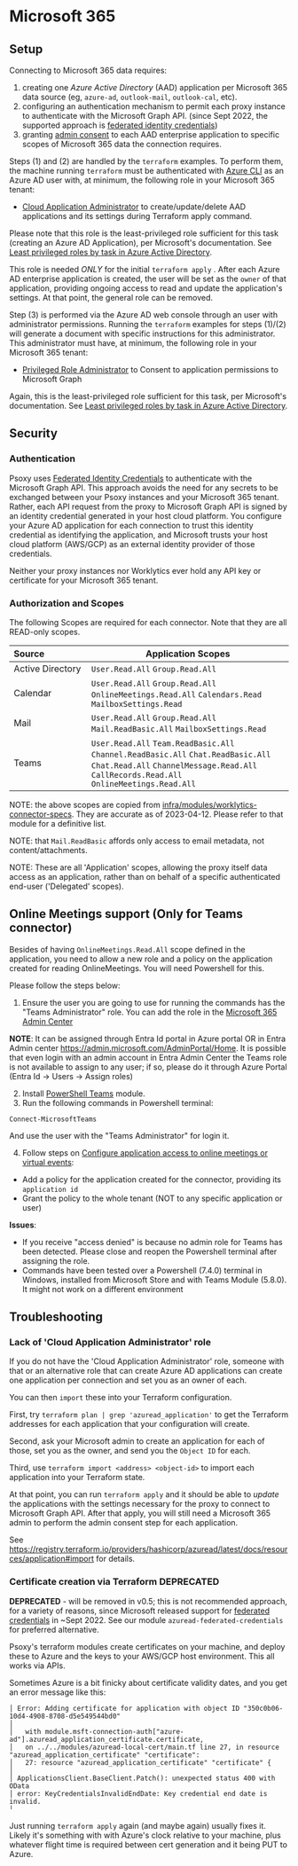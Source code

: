 # Microsoft 365

## Setup

Connecting to Microsoft 365 data requires:

  1. creating one *Azure Active Directory* (AAD) application per Microsoft 365 data source (eg, `azure-ad`, `outlook-mail`, `outlook-cal`, etc).
  2. configuring an authentication mechanism to permit each proxy instance to authenticate with
     the Microsoft Graph API. (since Sept 2022, the supported approach is [federated identity credentials](https://learn.microsoft.com/en-us/graph/api/resources/federatedidentitycredentials-overview?view=graph-rest-1.0))
  3. granting [admin consent](https://learn.microsoft.com/en-us/azure/active-directory/manage-apps/grant-admin-consent?pivots=ms-graph#prerequisites)
     to each AAD enterprise application to specific scopes of Microsoft 365 data the connection requires.

Steps (1) and (2) are handled by the `terraform` examples. To perform them, the machine running
`terraform` must be authenticated with [Azure CLI](https://learn.microsoft.com/en-us/cli/azure/) as
an Azure AD user with, at minimum, the following role in your Microsoft 365 tenant:

 - [Cloud Application Administrator](https://learn.microsoft.com/en-us/azure/active-directory/roles/permissions-reference#cloud-application-administrator) to create/update/delete AAD applications and its settings during Terraform apply command.

Please note that this role is the least-privileged role sufficient for this task (creating an Azure
AD Application), per Microsoft's documentation. See [Least privileged roles by task in Azure Active Directory](https://learn.microsoft.com/en-us/azure/active-directory/roles/delegate-by-task#enterprise-applications).

This role is needed *ONLY* for the initial `terraform apply` . After each Azure AD enterprise
application is created, the user will be set as the `owner` of that application, providing ongoing
access to read and update the application's settings.  At that point, the general role can be removed.

Step (3) is performed via the Azure AD web console through an user with administrator permissions. Running the
`terraform` examples for steps (1)/(2) will generate a document with specific instructions for this
administrator. This administrator must have, at minimum, the following role in your Microsoft 365
tenant:
  - [Privileged Role Administrator](https://learn.microsoft.com/en-us/azure/active-directory/roles/permissions-reference#privileged-role-administrator)
    to Consent to application permissions to Microsoft Graph

Again, this is the least-privileged role sufficient for this task, per Microsoft's documentation. See [Least privileged roles by task in Azure Active Directory](https://learn.microsoft.com/en-us/azure/active-directory/roles/delegate-by-task#enterprise-applications).

## Security

### Authentication
Psoxy uses [Federated Identity Credentials](https://docs.microsoft.com/en-us/graph/api/resources/federatedidentitycredential?view=graph-rest-1.0)
to authenticate with the Microsoft Graph API. This approach avoids the need for any secrets to be
exchanged between your Psoxy instances and your Microsoft 365 tenant. Rather, each API request from
the proxy to Microsoft Graph API is signed by an identity credential generated in your host cloud
platform. You configure your Azure AD application for each connection to trust this identity credential as identifying the
application, and Microsoft trusts your host cloud platform (AWS/GCP) as an external identity
provider of those credentials.

Neither your proxy instances nor Worklytics ever hold any API key or certificate for your Microsoft
365 tenant.

### Authorization and Scopes

The following Scopes are required for each connector. Note that they are all READ-only scopes.

| Source&nbsp;&nbsp;&nbsp;&nbsp;&nbsp;&nbsp;&nbsp;&nbsp;&nbsp;&nbsp;&nbsp;&nbsp;&nbsp;&nbsp;&nbsp;&nbsp; | Application Scopes                                                                                                                                                           |
|--------------------------------------------------------------------------------------------------------|------------------------------------------------------------------------------------------------------------------------------------------------------------------------------|
| Active Directory                                                                                       | `User.Read.All` `Group.Read.All`                                                                                                                                             |
| Calendar                                                                                               | `User.Read.All` `Group.Read.All` `OnlineMeetings.Read.All` `Calendars.Read` `MailboxSettings.Read`                                                                           |
| Mail                                                                                                   | `User.Read.All` `Group.Read.All`  `Mail.ReadBasic.All` `MailboxSettings.Read`                                                                                                |
| Teams                                                                                                  | `User.Read.All` `Team.ReadBasic.All` `Channel.ReadBasic.All` `Chat.ReadBasic.All` `Chat.Read.All` `ChannelMessage.Read.All` `CallRecords.Read.All` `OnlineMeetings.Read.All` |

NOTE: the above scopes are copied from [infra/modules/worklytics-connector-specs](../../../infra/modules/worklytics-connector-specs).
They are accurate as of 2023-04-12. Please refer to that module for a definitive list.

NOTE: that `Mail.ReadBasic` affords only access to email metadata, not content/attachments.

NOTE: These are all 'Application' scopes, allowing the proxy itself data access as an application,
rather than on behalf of a specific authenticated end-user ('Delegated' scopes).

## Online Meetings support (Only for Teams connector)
Besides of having `OnlineMeetings.Read.All` scope defined in the application, you need to allow a new role and a policy on the application created for reading OnlineMeetings. You will need Powershell for this.

Please follow the steps below:
1. Ensure the user you are going to use for running the commands has the "Teams Administrator" role. You can add the role in the
   [Microsoft 365 Admin Center](https://learn.microsoft.com/en-us/microsoft-365/admin/add-users/assign-admin-roles?view=o365-worldwide#assign-a-user-to-an-admin-role-from-active-users)

**NOTE**: It can be assigned through Entra Id portal in Azure portal OR in Entra Admin center https://admin.microsoft.com/AdminPortal/Home. It is possible that even login with an admin account in Entra Admin Center the Teams role is not available to assign to any user; if so, please do it through Azure Portal (Entra Id -> Users -> Assign roles)

2. Install [PowerShell Teams](https://learn.microsoft.com/en-us/microsoftteams/teams-powershell-install) module.
3. Run the following commands in Powershell terminal:
```shell
Connect-MicrosoftTeams
```
And use the user with the "Teams Administrator" for login it.

4. Follow steps on [Configure application access to online meetings or virtual events](https://learn.microsoft.com/en-us/graph/cloud-communication-online-meeting-application-access-policy):
- Add a policy for the application created for the connector, providing its `application id`
- Grant the policy to the whole tenant (NOT to any specific application or user)

**Issues**:
- If you receive "access denied" is because no admin role for Teams has been detected. Please close and reopen the Powershell terminal after assigning the role.
- Commands have been tested over a Powershell (7.4.0) terminal in Windows, installed from Microsoft Store and with Teams Module (5.8.0). It might not work on a different environment

## Troubleshooting

### Lack of 'Cloud Application Administrator' role

If you do not have the 'Cloud Application Administrator' role, someone with that or an alternative
role that can create Azure AD applications can create one application per connection and set you
as an owner of each.

You can then `import` these into your Terraform configuration.

First, try `terraform plan | grep 'azuread_application'` to get the Terraform addresses for each
application that your configuration will create.

Second, ask your Microsoft admin to create an application for each of those, set you as the owner,
and send you the `Object ID` for each.

Third, use `terraform import <address> <object-id>` to import each application into your Terraform
state.

At that point, you can run `terraform apply` and it should be able to *update* the applications
with the settings necessary for the proxy to connect to Microsoft Graph API. After that apply,
you will still need a Microsoft 365 admin to perform the admin consent step for each application.

See https://registry.terraform.io/providers/hashicorp/azuread/latest/docs/resources/application#import for details.

### Certificate creation via Terraform **DEPRECATED**

**DEPRECATED** - will be removed in v0.5; this is not recommended approach, for a variety of
reasons, since Microsoft released support for [federated credentials](https://learn.microsoft.com/en-us/graph/api/resources/federatedidentitycredentials-overview?view=graph-rest-1.0) in ~Sept 2022. See our module
`azuread-federated-credentials` for preferred alternative.

Psoxy's terraform modules create certificates on your machine, and deploy these to Azure and the
keys to your AWS/GCP host environment. This all works via APIs.

Sometimes Azure is a bit finicky about certificate validity dates, and you get an error message
like this:

```
│ Error: Adding certificate for application with object ID "350c0b06-10d4-4908-8708-d5e549544bd0"
│
│   with module.msft-connection-auth["azure-ad"].azuread_application_certificate.certificate,
│   on ../../modules/azuread-local-cert/main.tf line 27, in resource "azuread_application_certificate" "certificate":
│   27: resource "azuread_application_certificate" "certificate" {
│
│ ApplicationsClient.BaseClient.Patch(): unexpected status 400 with OData
│ error: KeyCredentialsInvalidEndDate: Key credential end date is invalid.
╵
```

Just running `terraform apply` again (and maybe again) usually fixes it. Likely it's something with
with Azure's clock relative to your machine, plus whatever flight time is required between cert
generation and it being PUT to Azure.